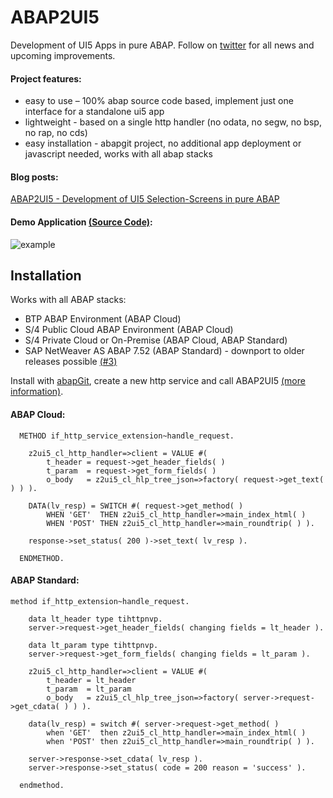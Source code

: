 # ABAP2UI5

Development of UI5 Apps in pure ABAP. Follow on [twitter](https://twitter.com/OblomovDev) for all news and upcoming improvements.

#### Project features:
* easy to use – 100% abap source code based, implement just one interface for a standalone ui5 app
* lightweight - based on a single http handler (no odata, no segw, no bsp, no rap, no cds)
* easy installation - abapgit project, no additional app deployment or javascript needed, works with all abap stacks

#### Blog posts:
[ABAP2UI5 - Development of UI5 Selection-Screens in pure ABAP](https://blogs.sap.com/2023/01/22/abap2ui5-project-development-of-ui5-selection-screens-in-pure-abap-no-app-deployment-or-javascript-needed/)
<br>

#### Demo Application [(Source Code)](https://github.com/oblomov-dev/ABAP2UI5/blob/main/src/90/z2ui5_cl_app_demo_02.clas.abap):
![example](https://user-images.githubusercontent.com/102328295/216914734-c159148f-7ec7-416f-97f0-0342ba99dee7.gif)

## Installation
Works with all ABAP stacks:
* BTP ABAP Environment (ABAP Cloud)
* S/4 Public Cloud ABAP Environment (ABAP Cloud)
* S/4 Private Cloud or On-Premise (ABAP Cloud, ABAP Standard)
* SAP NetWeaver AS ABAP 7.52 (ABAP Standard) - downport to older releases possible [(#3)](https://github.com/oblomov-dev/ABAP2UI5/issues/6)

Install with [abapGit](https://abapgit.org), create a new http service and call ABAP2UI5 [(more information)](https://github.com/oblomov-dev/abap2ui5/wiki).

#### ABAP Cloud:
```abap
  METHOD if_http_service_extension~handle_request.

    z2ui5_cl_http_handler=>client = VALUE #(
        t_header = request->get_header_fields( )
        t_param  = request->get_form_fields( )
        o_body   = z2ui5_cl_hlp_tree_json=>factory( request->get_text( ) ) ).

    DATA(lv_resp) = SWITCH #( request->get_method( )
        WHEN 'GET'  THEN z2ui5_cl_http_handler=>main_index_html( )
        WHEN 'POST' THEN z2ui5_cl_http_handler=>main_roundtrip( ) ).

    response->set_status( 200 )->set_text( lv_resp ).

  ENDMETHOD.
```

#### ABAP Standard:
```abap
method if_http_extension~handle_request.

    data lt_header type tihttpnvp.
    server->request->get_header_fields( changing fields = lt_header ).

    data lt_param type tihttpnvp.
    server->request->get_form_fields( changing fields = lt_param ).

    z2ui5_cl_http_handler=>client = VALUE #(
        t_header = lt_header
        t_param  = lt_param
        o_body   = z2ui5_cl_hlp_tree_json=>factory( server->request->get_cdata( ) ) ).

    data(lv_resp) = switch #( server->request->get_method( )
        when 'GET'  then z2ui5_cl_http_handler=>main_index_html( )
        when 'POST' then z2ui5_cl_http_handler=>main_roundtrip( ) ).

    server->response->set_cdata( lv_resp ).
    server->response->set_status( code = 200 reason = 'success' ).

  endmethod.
```
